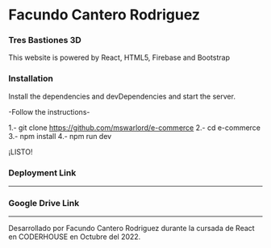 # Facundo Cantero Rodriguez 

### Tres Bastiones 3D
This website is powered by React, HTML5, Firebase and Bootstrap 

### Installation

Install the dependencies and devDependencies and start the server.

-Follow the instructions- 

1.- git clone https://github.com/mswarlord/e-commerce
2.- cd e-commerce
3.- npm install
4.- npm run dev

¡LISTO!

### Deployment Link ##

---

### Google Drive Link ##

---

Desarrollado por Facundo Cantero Rodriguez durante la cursada de React en CODERHOUSE en Octubre del 2022.